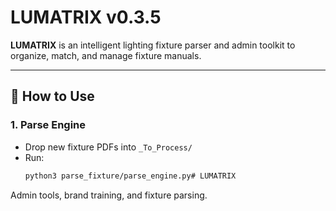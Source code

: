 # LUMATRIX v0.3.5

**LUMATRIX** is an intelligent lighting fixture parser and admin toolkit to organize, match, and manage fixture manuals.

---

## 🚀 How to Use

### 1. Parse Engine
- Drop new fixture PDFs into `_To_Process/`
- Run:  
  ```bash
  python3 parse_fixture/parse_engine.py# LUMATRIX
Admin tools, brand training, and fixture parsing.

